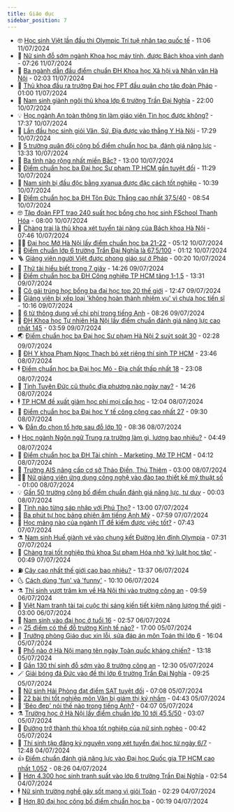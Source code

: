 ```yaml
---
title: Giáo dục
sidebar_position: 7
---
```


<!-- vnexpress-giao-duc:START -->
- 🤓 [Học sinh Việt lần đầu thi Olympic Trí tuệ nhân tạo quốc tế](https://vnexpress.net/hoc-sinh-viet-lan-dau-thi-olympic-tri-tue-nhan-tao-quoc-te-4768285.html) - 11:06 11/07/2024
- 🦆 [Nữ sinh đỗ sớm ngành Khoa học máy tính, được Bách khoa vinh danh](https://vnexpress.net/nu-sinh-do-som-nganh-khoa-hoc-may-tinh-duoc-bach-khoa-vinh-danh-4768245.html) - 07:26 11/07/2024
- 🦩 [Ba ngành dẫn đầu điểm chuẩn ĐH Khoa học Xã hội và Nhân văn Hà Nội](https://vnexpress.net/diem-chuan-hoc-ba-danh-gia-nang-luc-dai-hoc-khoa-hoc-xa-hoi-va-nhan-van-ha-noi-2024-4768535.html) - 02:03 11/07/2024
- 🌮 [Thủ khoa đầu ra trường Đại học FPT đầu quân cho tập đoàn Pháp](https://vnexpress.net/thu-khoa-dau-ra-truong-dai-hoc-fpt-dau-quan-cho-tap-doan-phap-4763692.html) - 01:00 11/07/2024
- 🔭 [Nam sinh giành ngôi thủ khoa lớp 6 trường Trần Đại Nghĩa](https://vnexpress.net/nam-sinh-gianh-ngoi-thu-khoa-lop-6-truong-tran-dai-nghia-4768443.html) - 22:00 10/07/2024
- 💡 [Học ngành An toàn thông tin làm giáo viên Tin học được không?](https://vnexpress.net/hoc-nganh-an-toan-thong-tin-lam-giao-vien-tin-hoc-duoc-khong-4767205.html) - 17:37 10/07/2024
- 🥰 [Lần đầu học sinh giỏi Văn, Sử, Địa được vào thẳng Y Hà Nội](https://vnexpress.net/lan-dau-hoc-sinh-gioi-van-su-dia-duoc-vao-thang-y-ha-noi-4768521.html) - 17:29 10/07/2024
- 🐲 [5 trường quân đội công bố điểm chuẩn học bạ, đánh giá năng lực](https://vnexpress.net/diem-chuan-hoc-ba-cac-truong-quan-doi-nam-2024-4768426.html) - 13:33 10/07/2024
- 🦒 [Ba tỉnh nào rộng nhất miền Bắc?](https://vnexpress.net/ba-tinh-nao-rong-nhat-mien-bac-4768411.html) - 13:00 10/07/2024
- 🦆 [Điểm chuẩn học bạ Đại học Sư phạm TP HCM gần tuyệt đối](https://vnexpress.net/diem-chuan-hoc-ba-dai-hoc-su-pham-tp-hcm-nam-2024-4768480.html) - 11:29 10/07/2024
- 🧰 [Nam sinh bị đầu độc bằng xyanua được đặc cách tốt nghiệp](https://vnexpress.net/nam-sinh-bi-dau-doc-bang-xyanua-duoc-dac-cach-tot-nghiep-4768471.html) - 10:39 10/07/2024
- 🐘 [Điểm chuẩn học bạ ĐH Tôn Đức Thắng cao nhất 37,5/40](https://vnexpress.net/diem-chuan-hoc-ba-va-xet-tuyen-som-dai-hoc-ton-duc-thang-nam-2024-4768344.html) - 08:54 10/07/2024
- 🤓 [Tập đoàn FPT trao 240 suất học bổng cho học sinh FSchool Thanh Hóa](https://vnexpress.net/tap-doan-fpt-trao-240-suat-hoc-bong-cho-hoc-sinh-fschool-thanh-hoa-4768180.html) - 08:00 10/07/2024
- 🧰 [Chàng trai là thủ khoa xét tuyển tài năng của Bách khoa Hà Nội](https://vnexpress.net/chang-trai-la-thu-khoa-xet-tuyen-tai-nang-cua-bach-khoa-ha-noi-4768179.html) - 07:46 10/07/2024
- 🧑‍💻 [Đại học Mở Hà Nội lấy điểm chuẩn học bạ 21-22](https://vnexpress.net/diem-chuan-hoc-ba-dai-hoc-mo-ha-noi-2024-4768284.html) - 05:12 10/07/2024
- 🫶 [Điểm chuẩn lớp 6 trường Trần Đại Nghĩa là 67,5/100](https://vnexpress.net/tra-cuu-diem-thi-lop-6-truong-tran-dai-nghia-2024-4768084.html) - 01:12 10/07/2024
- 🪜 [Giảng viên người Việt được phong giáo sư ở Pháp](https://vnexpress.net/giang-vien-nguoi-viet-duoc-phong-giao-su-o-phap-4767660.html) - 00:20 10/07/2024
- 🎊 [Thử tài hiểu biết trong 7 giây](https://vnexpress.net/thu-tai-hieu-biet-trong-7-giay-4768056.html) - 14:26 09/07/2024
- 🧐 [Điểm chuẩn học bạ ĐH Công nghiệp TP HCM tăng 1-1,5](https://vnexpress.net/diem-chuan-hoc-ba-va-danh-gia-nang-luc-dai-hoc-cong-nghiep-tp-hcm-nam-2024-4768011.html) - 13:31 09/07/2024
- 🌈 [Cô gái trúng học bổng ba đại học top 20 thế giới](https://vnexpress.net/co-gai-trung-hoc-bong-ba-dai-hoc-top-20-the-gioi-4767961.html) - 12:47 09/07/2024
- 🥰 [Giảng viên bị xếp loại &#39;không hoàn thành nhiệm vụ&#39; vì chưa học tiến sĩ](https://vnexpress.net/giang-vien-bi-xep-loai-khong-hoan-thanh-nhiem-vu-vi-chua-hoc-tien-si-4767790.html) - 10:16 09/07/2024
- 🎡 [6 từ thông dụng về chi phí trong tiếng Anh](https://vnexpress.net/6-tu-thong-dung-ve-chi-phi-trong-tieng-anh-4767931.html) - 08:26 09/07/2024
- 🎊 [ĐH Khoa học Tự nhiên Hà Nội lấy điểm chuẩn đánh giá năng lực cao nhất 145](https://vnexpress.net/diem-chuan-danh-gia-nang-luc-dai-hoc-khoa-hoc-tu-nhien-2024-4767733.html) - 03:59 09/07/2024
- 🌏 [Điểm chuẩn học bạ Đại học Sư phạm Hà Nội 2 suýt soát 30](https://vnexpress.net/diem-chuan-hoc-ba-dai-hoc-su-pham-ha-noi-2-suyt-soat-30-4767728.html) - 02:28 09/07/2024
- 🥸 [ĐH Y khoa Phạm Ngọc Thạch bỏ xét riêng thí sinh TP HCM](https://vnexpress.net/phuong-an-tuyen-sinh-dai-hoc-y-khoa-pham-ngoc-thach-nam-2024-4767669.html) - 23:46 08/07/2024
- 🕴 [Điểm chuẩn học bạ Đại học Mỏ - Địa chất thấp nhất 18](https://vnexpress.net/diem-chuan-hoc-ba-dai-hoc-mo-dia-chat-thap-nhat-18-4767644.html) - 23:08 08/07/2024
- 💂 [Tỉnh Tuyên Đức cũ thuộc địa phương nào ngày nay?](https://vnexpress.net/tinh-tuyen-duc-cu-thuoc-dia-phuong-nao-ngay-nay-4767633.html) - 14:26 08/07/2024
- 🕴 [TP HCM đề xuất giảm học phí mọi cấp học](https://vnexpress.net/tp-hcm-de-xuat-giam-hoc-phi-moi-cap-hoc-4767608.html) - 12:04 08/07/2024
- 🌋 [Điểm chuẩn học bạ Đại học Y tế công cộng cao nhất 27](https://vnexpress.net/diem-chuan-hoc-ba-dai-hoc-y-te-cong-cong-cao-nhat-27-4767451.html) - 09:30 08/07/2024
- 🪜 [Đắn đo chọn tổ hợp sau đỗ lớp 10](https://vnexpress.net/dan-do-chon-to-hop-sau-do-lop-10-4766904.html) - 08:36 08/07/2024
- 🕴 [Học ngành Ngôn ngữ Trung ra trường làm gì, lương bao nhiêu?](https://vnexpress.net/hoc-nganh-ngon-ngu-trung-ra-truong-lam-gi-luong-bao-nhieu-4760468.html) - 04:49 08/07/2024
- 🎃 [Điểm chuẩn học bạ ĐH Tài chính - Marketing, Mở TP HCM](https://vnexpress.net/diem-chuan-hoc-ba-dh-tai-chinh-marketing-mo-tp-hcm-4766726.html) - 04:12 08/07/2024
- 🦏 [Trường AIS nâng cấp cơ sở Thảo Điền, Thủ Thiêm](https://vnexpress.net/truong-ais-nang-cap-co-so-thao-dien-thu-thiem-4766641.html) - 03:00 08/07/2024
- 🧑‍🏫 [Nữ giảng viên ứng dụng công nghệ vào đào tạo thiết kế mỹ thuật số](https://vnexpress.net/nu-giang-vien-ung-dung-cong-nghe-vao-dao-tao-thiet-ke-my-thuat-so-4763693.html) - 01:00 08/07/2024
- 💡 [Gần 50 trường công bố điểm chuẩn đánh giá năng lực, tư duy](https://vnexpress.net/gan-50-truong-cong-bo-diem-chuan-danh-gia-nang-luc-tu-duy-4766598.html) - 00:03 08/07/2024
- 🐎 [Tỉnh nào từng sáp nhập với Phú Thọ?](https://vnexpress.net/tinh-nao-tung-sap-nhap-voi-phu-tho-4767157.html) - 13:00 07/07/2024
- 🧰 [Ba phút tự học bảng phiên âm tiếng Anh Mỹ](https://vnexpress.net/ba-phut-tu-hoc-bang-phien-am-tieng-anh-my-4767123.html) - 07:59 07/07/2024
- 🙉 [Học mảng nào của ngành IT để kiếm được việc tốt?](https://vnexpress.net/hoc-mang-nao-cua-nganh-it-de-kiem-duoc-viec-tot-4765879.html) - 07:43 07/07/2024
- ⚗️ [Nam sinh Huế giành vé vào chung kết Đường lên đỉnh Olympia](https://vnexpress.net/nam-sinh-hue-gianh-ve-vao-chung-ket-duong-len-dinh-olympia-4767111.html) - 07:31 07/07/2024
- 🌝 [Chàng trai tốt nghiệp thủ khoa Sư phạm Hóa nhờ &#39;kỷ luật học tập&#39;](https://vnexpress.net/chang-trai-tot-nghiep-thu-khoa-su-pham-hoa-nho-ky-luat-hoc-tap-4766507.html) - 00:49 07/07/2024
- ⛽️ [Cây cao nhất thế giới cao bao nhiêu?](https://vnexpress.net/cay-cao-nhat-the-gioi-cao-bao-nhieu-4766939.html) - 13:37 06/07/2024
- 🌜 [Cách dùng &#39;fun&#39; và &#39;funny&#39;](https://vnexpress.net/cach-dung-fun-va-funny-4766887.html) - 10:10 06/07/2024
- ⚗️ [Thí sinh vượt trăm km về Hà Nội thi vào trường công an](https://vnexpress.net/ky-thi-danh-gia-nang-luc-bo-cong-an-nam-2024-4766906.html) - 09:59 06/07/2024
- 🧰 [Việt Nam tranh tài tại cuộc thi sáng kiến tiết kiệm năng lượng thế giới](https://vnexpress.net/viet-nam-tranh-tai-tai-cuoc-thi-sang-kien-tiet-kiem-nang-luong-the-gioi-4766678.html) - 03:00 06/07/2024
- 🤗 [Nam sinh vào đại học ở tuổi 16](https://vnexpress.net/nam-sinh-vao-dai-hoc-o-tuoi-16-4758215.html) - 02:57 06/07/2024
- 🔥 [25 điểm có thể đỗ trường Kinh tế nào?](https://vnexpress.net/25-diem-co-the-do-truong-kinh-te-nao-4764474.html) - 17:00 05/07/2024
- 💪 [Trưởng phòng Giáo dục xin lỗi, sửa đáp án môn Toán thi lớp 6](https://vnexpress.net/truong-phong-giao-duc-xin-loi-sua-dap-an-mon-toan-thi-lop-6-4766702.html) - 16:04 05/07/2024
- 💂 [Phố nào ở Hà Nội mang tên ngày Toàn quốc kháng chiến?](https://vnexpress.net/pho-nao-o-ha-noi-mang-ten-ngay-toan-quoc-khang-chien-4766620.html) - 13:18 05/07/2024
- 🌮 [Gần 130 thí sinh đỗ sớm vào 8 trường công an](https://vnexpress.net/gan-130-thi-sinh-do-som-vao-8-truong-cong-an-4766638.html) - 12:30 05/07/2024
- 🪄 [Giải bóng đá Đức vào đề thi lớp 6 trường Trần Đại Nghĩa](https://vnexpress.net/de-thi-lop-6-truong-tran-dai-nghia-nam-2024-4766601.html) - 09:25 05/07/2024
- 🎡 [Nữ sinh Hải Phòng đạt điểm SAT tuyệt đối](https://vnexpress.net/nu-sinh-hai-phong-dat-diem-sat-tuyet-doi-4766246.html) - 07:08 05/07/2024
- 🌈 [22 bài thi tốt nghiệp môn Văn bị giám thị ký nhầm](https://vnexpress.net/22-bai-thi-tot-nghiep-mon-van-bi-giam-thi-ky-nham-4766465.html) - 04:43 05/07/2024
- 🎊 [&#39;Béo đẹp&#39; nói thế nào trong tiếng Anh?](https://vnexpress.net/beo-dep-noi-the-nao-trong-tieng-anh-4766125.html) - 04:07 05/07/2024
- ⚗️ [Trường học ở Hà Nội lấy điểm chuẩn lớp 10 tới 45,5/50](https://vnexpress.net/truong-hoc-o-ha-noi-lay-diem-chuan-lop-10-toi-45-5-50-4766379.html) - 03:07 05/07/2024
- 🌁 [Đường trở thành thủ khoa tốt nghiệp của nữ sinh nghèo](https://vnexpress.net/duong-tro-thanh-thu-khoa-tot-nghiep-cua-nu-sinh-ngheo-4765587.html) - 00:42 05/07/2024
- 🦏 [Thí sinh tập đăng ký nguyện vọng xét tuyển đại học từ ngày 6/7](https://vnexpress.net/cach-dang-ky-xet-tuyen-nguyen-vong-dai-hoc-tu-6-7-4765518.html) - 12:48 04/07/2024
- 👍 [Điểm chuẩn đánh giá năng lực vào Đại học Quốc gia TP HCM cao nhất 1.052](https://vnexpress.net/diem-chuan-danh-gia-nang-luc-vao-dai-hoc-quoc-gia-tp-hcm-cao-nhat-1-052-4766002.html) - 08:26 04/07/2024
- 🌈 [Hơn 4.300 học sinh tranh suất vào lớp 6 trường Trần Đại Nghĩa](https://vnexpress.net/hon-4-300-hoc-sinh-tranh-suat-vao-lop-6-truong-tran-dai-nghia-4765940.html) - 02:54 04/07/2024
- 🕴 [Nữ sinh trường nghề gây sốt mạng vì giỏi Toán](https://vnexpress.net/nu-sinh-truong-nghe-gay-sot-mang-vi-gioi-toan-4764213.html) - 02:29 04/07/2024
- 🧰 [Hơn 80 đại học công bố điểm chuẩn học bạ](https://vnexpress.net/diem-chuan-hoc-ba-80-truong-dai-hoc-4764736.html) - 00:19 04/07/2024<!-- vnexpress-giao-duc:END -->
